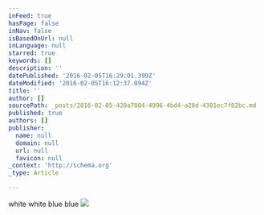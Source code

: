 ```yaml
---
inFeed: true
hasPage: false
inNav: false
isBasedOnUrl: null
inLanguage: null
starred: true
keywords: []
description: ''
datePublished: '2016-02-05T16:29:01.399Z'
dateModified: '2016-02-05T16:12:37.094Z'
title: ''
author: []
sourcePath: _posts/2016-02-05-420a7004-4996-4bd4-a28d-4301ec7f82bc.md
published: true
authors: []
publisher:
  name: null
  domain: null
  url: null
  favicon: null
_context: 'http://schema.org'
_type: Article

---
```

white white blue blue
![](https://the-grid-user-content.s3-us-west-2.amazonaws.com/3900d1b4-8eaa-47fa-8c84-07ddccbd8b3c.jpg)